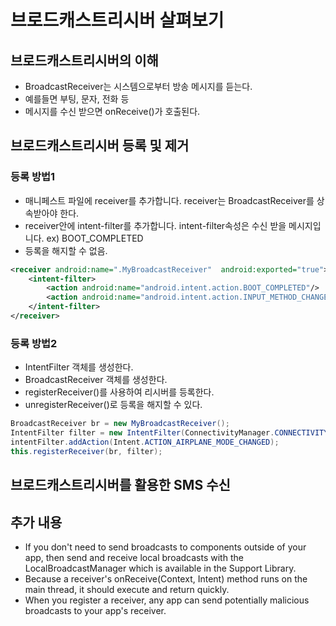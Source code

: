 # 브로드캐스트리시버 살펴보기

## 브로드캐스트리시버의 이해
- BroadcastReceiver는 시스템으로부터 방송 메시지를 듣는다.
- 예를들면 부팅, 문자, 전화 등
- 메시지를 수신 받으면 onReceive()가 호출된다.

## 브로드캐스트리시버 등록 및 제거

### 등록 방법1
- 매니페스트 파일에 receiver를 추가합니다. receiver는 BroadcastReceiver를 상속받아야 한다.
- receiver안에 intent-filter를 추가합니다. intent-filter속성은 수신 받을 메시지입니다. ex) BOOT_COMPLETED
- 등록을 해지할 수 없음.

```xml
<receiver android:name=".MyBroadcastReceiver"  android:exported="true">
    <intent-filter>
        <action android:name="android.intent.action.BOOT_COMPLETED"/>
        <action android:name="android.intent.action.INPUT_METHOD_CHANGED" />
    </intent-filter>
</receiver>
```

### 등록 방법2
- IntentFilter 객체를 생성한다.
- BroadcastReceiver 객체를 생성한다.
- registerReceiver()를 사용하여 리시버를 등록한다.
- unregisterReceiver()로 등록을 해지할 수 있다.

```java
BroadcastReceiver br = new MyBroadcastReceiver();
IntentFilter filter = new IntentFilter(ConnectivityManager.CONNECTIVITY_ACTION);
intentFilter.addAction(Intent.ACTION_AIRPLANE_MODE_CHANGED);
this.registerReceiver(br, filter);
```

## 브로드캐스트리시버를 활용한 SMS 수신

## 추가 내용
- If you don't need to send broadcasts to components outside of your app, then send and receive local broadcasts with the LocalBroadcastManager which is available in the Support Library. 
- Because a receiver's onReceive(Context, Intent) method runs on the main thread, it should execute and return quickly.
- When you register a receiver, any app can send potentially malicious broadcasts to your app's receiver.